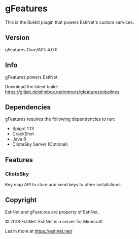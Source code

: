 # gFeatures

This is the Bukkit plugin that powers EstiNet's custom services.

## Version
gFeatures Core/API: 4.0.0

## Info
gFeatures powers EstiNet.

Download the latest build: https://gitlab.dolphinbox.net/mirrors/gfeatures/pipelines

## Dependencies
gFeatures requires the following dependencies to run:
* Spigot 1.13
* CrackShot
* Java 8
* ClioteSky Server (Optional)

## Features

### ClioteSky
Key map API to store and send keys to other installations.

## Copyright
EstiNet and gFeatures are property of EstiNet.

© 2018 EstiNet. EstiNet is a server for Minecraft.

Learn more at https://estinet.net/

